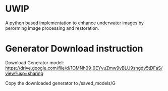 # UWIP
 A python based implementation to enhance underwater images by perorming image processing and restoration.

# Generator Download instruction
 Download Generator model: https://drive.google.com/file/d/1OMNh09_9EYvuZmw9yBLU9sngdv5tDFaS/view?usp=sharing

 Copy the downloaded generator to /saved_models/G
